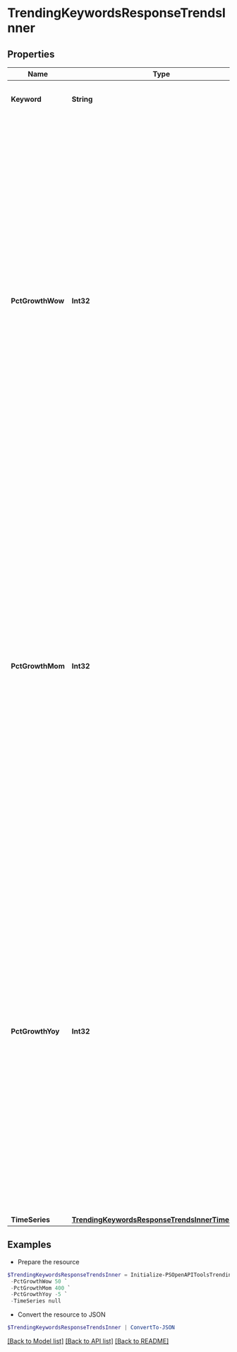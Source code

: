 # TrendingKeywordsResponseTrendsInner
## Properties

Name | Type | Description | Notes
------------ | ------------- | ------------- | -------------
**Keyword** | **String** | The keyword that is trending. | [optional] 
**PctGrowthWow** | **Int32** | The week-over-week percent change in search volume for this keyword.&lt;br /&gt; For example, a value of &quot;&quot;50&quot;&quot; would represent a 50% increase in searches in the last seven days compared to the week prior.&lt;br /&gt; **Note**: growth rates are rounded, with a maximum of +/- 10000% change.  A value of 10001 indicates that this keyword experienced &gt; 10000% week-over-week growth. | [optional] 
**PctGrowthMom** | **Int32** | The month-over-month percent change in search volume for this keyword.&lt;br /&gt; For example, a value of &quot;&quot;400&quot;&quot; would represent a 400% increase in searches in the last 30 days compared to the month prior.&lt;br /&gt; **Note**: growth rates are rounded, with a maximum of +/- 10000% change.  A value of 10001 indicates that this keyword experienced &gt; 10000% month-over-month growth. | [optional] 
**PctGrowthYoy** | **Int32** | The year-over-year percent change in search volume for this keyword.&lt;br /&gt; For example, a value of &quot;&quot;-5&quot;&quot; would represent a 5% decrease in searches in the last 365 days compared to the month prior.&lt;br /&gt; **Note**: growth rates are rounded, with a maximum of +/- 10000% change.  A value of 10001 indicates that this keyword experienced &gt; 10000% year-over-year growth. | [optional] 
**TimeSeries** | [**TrendingKeywordsResponseTrendsInnerTimeSeries**](TrendingKeywordsResponseTrendsInnerTimeSeries.md) |  | [optional] 

## Examples

- Prepare the resource
```powershell
$TrendingKeywordsResponseTrendsInner = Initialize-PSOpenAPIToolsTrendingKeywordsResponseTrendsInner  -Keyword couples halloween costumes `
 -PctGrowthWow 50 `
 -PctGrowthMom 400 `
 -PctGrowthYoy -5 `
 -TimeSeries null
```

- Convert the resource to JSON
```powershell
$TrendingKeywordsResponseTrendsInner | ConvertTo-JSON
```

[[Back to Model list]](../README.md#documentation-for-models) [[Back to API list]](../README.md#documentation-for-api-endpoints) [[Back to README]](../README.md)

